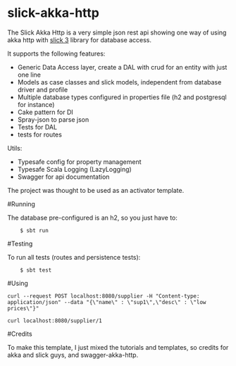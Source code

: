 # slick-akka-http
The Slick Akka Http is a very simple json rest api showing one way of using akka http with [slick 3](https://github.com/slick/slick) library for database access.


It supports the following features:

* Generic Data Access layer, create a DAL with crud for an entity with just one line
* Models as case classes and slick models, independent from database driver and profile
* Multiple database types configured in properties file (h2 and postgresql for instance)
* Cake pattern for DI
* Spray-json to parse json
* Tests for DAL
* tests for routes

Utils: 

* Typesafe config for property management
* Typesafe Scala Logging (LazyLogging)
* Swagger for api documentation

The project was thought to be used as an activator template.

#Running

The database pre-configured is an h2, so you just have to:


        $ sbt run

#Testing

To run all tests (routes and persistence tests):


        $ sbt test

#Using

	curl --request POST localhost:8080/supplier -H "Content-type: application/json" --data "{\"name\" : \"sup1\",\"desc\" : \"low prices\"}"

	curl localhost:8080/supplier/1

#Credits

To make this template, I just mixed the tutorials and templates, so credits for akka and slick guys, and swagger-akka-http.
